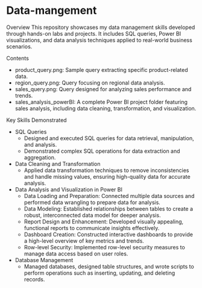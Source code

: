 # Data-mangement
Overview
This repository showcases my data management skills developed through hands-on labs and projects. It includes SQL queries, Power BI visualizations, and data analysis techniques applied to real-world business scenarios.

Contents

* product_query.png: Sample query extracting specific product-related data.
* region_query.png: Query focusing on regional data analysis.
* sales_query.png: Query designed for analyzing sales performance and trends.
* sales_analysis_powerBI: A complete Power BI project folder featuring sales analysis, including data cleaning, transformation, and visualization.

Key Skills Demonstrated
* SQL Queries
  * Designed and executed SQL queries for data retrieval, manipulation, and analysis.
  * Demonstrated complex SQL operations for data extraction and aggregation.
* Data Cleaning and Transformation
  * Applied data transformation techniques to remove inconsistencies and handle missing values, ensuring high-quality data for accurate analysis.
* Data Analysis and Visualization in Power BI
  * Data Loading and Preparation: Connected multiple data sources and performed data wrangling to prepare data for analysis.
  * Data Modeling: Established relationships between tables to create a robust, interconnected data model for deeper analysis.
  * Report Design and Enhancement: Developed visually appealing, functional reports to communicate insights effectively.
  * Dashboard Creation: Constructed interactive dashboards to provide a high-level overview of key metrics and trends.
  * Row-level Security: Implemented row-level security measures to manage data access based on user roles.
* Database Management
  * Managed databases, designed table structures, and wrote scripts to perform operations such as inserting, updating, and deleting records.

